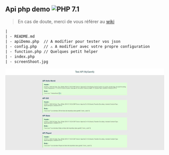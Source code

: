 ## Api php demo ![PHP 7.1](https://img.shields.io/badge/PHP-7.1-blue.svg)
> En cas de doute, merci de vous référer au [wiki](https://github.com/MyGamify/api/wiki)


````
|
| - README.md
| - apiDemo.php  // A modifier pour tester vos json
| - config.php   // ⚠ A modifier avec votre propre configuration
| - function.php // Quelques petit helper
| - index.php
| - screenShoot.jpg
````

![screenShoot.jpg](/screenShoot.jpg)
